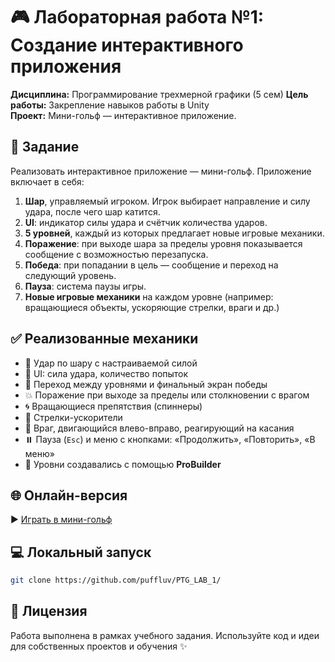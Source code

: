 # 🎮 Лабораторная работа №1: Создание интерактивного приложения

**Дисциплина:** Программирование трехмерной графики (5 сем)
**Цель работы:** Закрепление навыков работы в Unity  
**Проект:** Мини-гольф — интерактивное приложение.

## 📌 Задание

Реализовать интерактивное приложение — мини-гольф. Приложение включает в себя:

1. **Шар**, управляемый игроком. Игрок выбирает направление и силу удара, после чего шар катится.
2. **UI**: индикатор силы удара и счётчик количества ударов.
3. **5 уровней**, каждый из которых предлагает новые игровые механики.
4. **Поражение**: при выходе шара за пределы уровня показывается сообщение с возможностью перезапуска.
5. **Победа**: при попадании в цель — сообщение и переход на следующий уровень.
6. **Пауза**: система паузы игры.
7. **Новые игровые механики** на каждом уровне (например: вращающиеся объекты, ускоряющие стрелки, враги и др.)

## ✅ Реализованные механики

- 🎯 Удар по шару с настраиваемой силой
- 🧮 UI: сила удара, количество попыток
- 🏁 Переход между уровнями и финальный экран победы
- 💥 Поражение при выходе за пределы или столкновении с врагом
- 🌀 Вращающиеся препятствия (спиннеры)
- 🧲 Стрелки-ускорители
- 🧠 Враг, двигающийся влево-вправо, реагирующий на касания
- ⏸️ Пауза (`Esc`) и меню с кнопками: «Продолжить», «Повторить», «В меню»
- 🎯 Уровни создавались с помощью **ProBuilder**


## 🌐 Онлайн-версия

▶️ [Играть в мини-гольф]([https://<your-username>.github.io/<your-repo>/](https://puffluv.github.io/PTG_LAB_1/))

## 💻 Локальный запуск

```bash
git clone https://github.com/puffluv/PTG_LAB_1/
```

## 📄 Лицензия
Работа выполнена в рамках учебного задания. Используйте код и идеи для собственных проектов и обучения ✨
